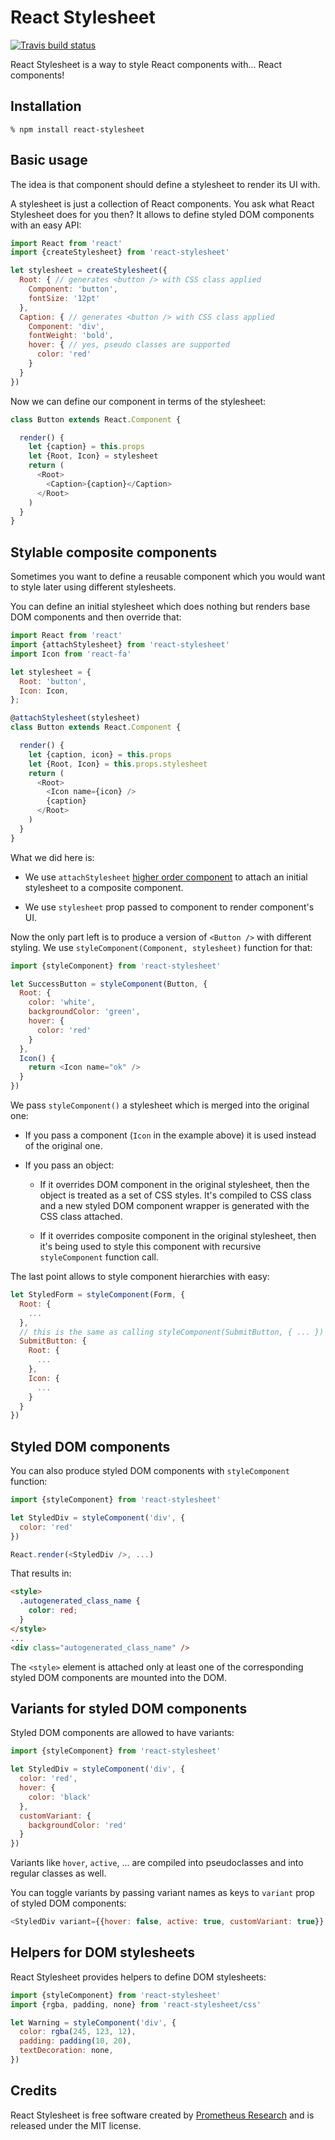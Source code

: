 React Stylesheet
================

[![Travis build status](https://img.shields.io/travis/prometheusresearch/react-stylesheet/master.svg)](https://travis-ci.org/prometheusresearch/react-stylesheet)

React Stylesheet is a way to style React components with... React components!

## Installation

```
% npm install react-stylesheet
```

## Basic usage

The idea is that component should define a stylesheet to render its UI with.

A stylesheet is just a collection of React components. You ask what React
Stylesheet does for you then? It allows to define styled DOM components with
an easy API:

```javascript
import React from 'react'
import {createStylesheet} from 'react-stylesheet'

let stylesheet = createStylesheet({
  Root: { // generates <button /> with CSS class applied
    Component: 'button',
    fontSize: '12pt'
  },
  Caption: { // generates <button /> with CSS class applied
    Component: 'div',
    fontWeight: 'bold',
    hover: { // yes, pseudo classes are supported
      color: 'red'
    }
  }
})
```

Now we can define our component in terms of the stylesheet:

```javascript
class Button extends React.Component {

  render() {
    let {caption} = this.props
    let {Root, Icon} = stylesheet
    return (
      <Root>
        <Caption>{caption}</Caption>
      </Root>
    )
  }
}
```

## Stylable composite components

Sometimes you want to define a reusable component which you would want to style
later using different stylesheets.

You can define an initial stylesheet which does nothing but renders base DOM
components and then override that:

```javascript
import React from 'react'
import {attachStylesheet} from 'react-stylesheet'
import Icon from 'react-fa'

let stylesheet = {
  Root: 'button',
  Icon: Icon,
};

@attachStylesheet(stylesheet)
class Button extends React.Component {

  render() {
    let {caption, icon} = this.props
    let {Root, Icon} = this.props.stylesheet
    return (
      <Root>
        <Icon name={icon} />
        {caption}
      </Root>
    )
  }
}
```

What we did here is:

* We use `attachStylesheet` [higher order component][] to attach an initial
  stylesheet to a composite component.

* We use `stylesheet` prop passed to component to render component's UI.

Now the only part left is to produce a version of `<Button />` with different
styling. We use `styleComponent(Component, stylesheet)` function for that:

```javascript
import {styleComponent} from 'react-stylesheet'

let SuccessButton = styleComponent(Button, {
  Root: {
    color: 'white',
    backgroundColor: 'green',
    hover: {
      color: 'red'
    }
  },
  Icon() {
    return <Icon name="ok" />
  }
})
```

We pass `styleComponent()` a stylesheet which is merged into the original one:

* If you pass a component (`Icon` in the example above) it is used instead of
  the original one.

* If you pass an object:

  * If it overrides DOM component in the original stylesheet, then the object is
    treated as a set of CSS styles. It's compiled to CSS class and a new styled
    DOM component wrapper is generated with the CSS class attached.

  * If it overrides composite component in the original stylesheet, then it's
    being used to style this component with recursive `styleComponent` function
    call.

The last point allows to style component hierarchies with easy:

```javascript
let StyledForm = styleComponent(Form, {
  Root: {
    ...
  },
  // this is the same as calling styleComponent(SubmitButton, { ... })
  SubmitButton: {
    Root: {
      ...
    },
    Icon: {
      ...
    }
  }
})
```

## Styled DOM components

You can also produce styled DOM components with `styleComponent` function:

```javascript
import {styleComponent} from 'react-stylesheet'

let StyledDiv = styleComponent('div', {
  color: 'red'
})

React.render(<StyledDiv />, ...)
```

That results in:

```html
<style>
  .autogenerated_class_name {
    color: red;
  }
</style>
...
<div class="autogenerated_class_name" />
```

The `<style>` element is attached only at least one of the corresponding styled
DOM components are mounted into the DOM.

## Variants for styled DOM components

Styled DOM components are allowed to have variants:

```javascript
import {styleComponent} from 'react-stylesheet'

let StyledDiv = styleComponent('div', {
  color: 'red',
  hover: {
    color: 'black'
  },
  customVariant: {
    backgroundColor: 'red'
  }
})
```

Variants like `hover`, `active`, ... are compiled into pseudoclasses and into
regular classes as well.

You can toggle variants by passing variant names as keys to `variant` prop of styled
DOM components:

```javascript
<StyledDiv variant={{hover: false, active: true, customVariant: true}} />
```

## Helpers for DOM stylesheets

React Stylesheet provides helpers to define DOM stylesheets:

```javascript
import {styleComponent} from 'react-stylesheet'
import {rgba, padding, none} from 'react-stylesheet/css'

let Warning = styleComponent('div', {
  color: rgba(245, 123, 12),
  padding: padding(10, 20),
  textDecoration: none,
})
```

## Credits

React Stylesheet is free software created by [Prometheus Research][] and is
released under the MIT license.

[Prometheus Research]: http://prometheusresearch.com
[higher order component]: https://gist.github.com/sebmarkbage/ef0bf1f338a7182b6775
[react-fa]: https://github.com/andreypopp/react-fa
